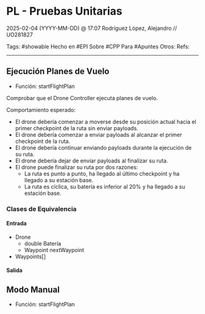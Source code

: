 # PL - Pruebas Unitarias
2025-02-04 (YYYY-MM-DD) @ 17:07
Rodríguez López, Alejandro // UO281827

Tags:
	#showable
	Hecho en #EPI
	Sobre #CPP
	Para #Apuntes
	Otros:
	Refs:
 
<hr>

## Ejecución Planes de Vuelo

- Función: startFlightPlan

Comprobar que el Drone Controller ejecuta planes de vuelo.

Comportamiento esperado:

- El drone debería comenzar a moverse desde su posición actual hacia el primer checkpoint de la ruta sin enviar payloads.
- El drone debería comenzar a enviar payloads al alcanzar el primer checkpoint de la ruta.
- El drone debería continuar enviando payloads durante la ejecución de su ruta.
- El drone debería dejar de enviar payloads al finalizar su ruta.
- El drone puede finalizar su ruta por dos razones:
	- La ruta es punto a punto, ha llegado al último checkpoint y ha llegado a su estación base.
	- La ruta es cíclica, su batería es inferior al 20% y ha llegado a su estación base.

### Clases de Equivalencia

#### Entrada
- Drone
	- double Batería
	- Waypoint nextWaypoint
- Waypoints[]
#### Salida

## Modo Manual

- Función: startFlightPlan